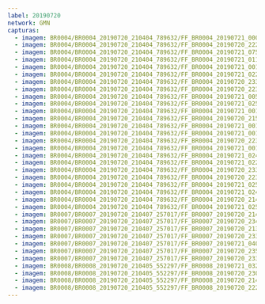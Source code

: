 ```yaml
---
label: 20190720
network: GMN
capturas:
  - imagem: BR0004/BR0004_20190720_210404_789632/FF_BR0004_20190721_000758_959_0255744.fits_maxpixel.jpg
  - imagem: BR0004/BR0004_20190720_210404_789632/FF_BR0004_20190720_222054_607_0107008.fits_maxpixel.jpg
  - imagem: BR0004/BR0004_20190720_210404_789632/FF_BR0004_20190721_075206_690_0891648.fits_maxpixel.jpg
  - imagem: BR0004/BR0004_20190720_210404_789632/FF_BR0004_20190721_011755_682_0353280.fits_maxpixel.jpg
  - imagem: BR0004/BR0004_20190720_210404_789632/FF_BR0004_20190721_001417_349_0264448.fits_maxpixel.jpg
  - imagem: BR0004/BR0004_20190720_210404_789632/FF_BR0004_20190721_022511_951_0446720.fits_maxpixel.jpg
  - imagem: BR0004/BR0004_20190720_210404_789632/FF_BR0004_20190720_233810_228_0214784.fits_maxpixel.jpg
  - imagem: BR0004/BR0004_20190720_210404_789632/FF_BR0004_20190720_223132_420_0121600.fits_maxpixel.jpg
  - imagem: BR0004/BR0004_20190720_210404_789632/FF_BR0004_20190721_005418_942_0319488.fits_maxpixel.jpg
  - imagem: BR0004/BR0004_20190720_210404_789632/FF_BR0004_20190721_025550_766_0489472.fits_maxpixel.jpg
  - imagem: BR0004/BR0004_20190720_210404_789632/FF_BR0004_20190721_001302_693_0262656.fits_maxpixel.jpg
  - imagem: BR0004/BR0004_20190720_210404_789632/FF_BR0004_20190720_215618_518_0072704.fits_maxpixel.jpg
  - imagem: BR0004/BR0004_20190720_210404_789632/FF_BR0004_20190721_001512_562_0265728.fits_maxpixel.jpg
  - imagem: BR0004/BR0004_20190720_210404_789632/FF_BR0004_20190721_001312_898_0262912.fits_maxpixel.jpg
  - imagem: BR0004/BR0004_20190720_210404_789632/FF_BR0004_20190720_223343_347_0124928.fits_maxpixel.jpg
  - imagem: BR0004/BR0004_20190720_210404_789632/FF_BR0004_20190721_001353_691_0263936.fits_maxpixel.jpg
  - imagem: BR0004/BR0004_20190720_210404_789632/FF_BR0004_20190721_024523_791_0474880.fits_maxpixel.jpg
  - imagem: BR0004/BR0004_20190720_210404_789632/FF_BR0004_20190721_022524_021_0446976.fits_maxpixel.jpg
  - imagem: BR0004/BR0004_20190720_210404_789632/FF_BR0004_20190720_233823_129_0215040.fits_maxpixel.jpg
  - imagem: BR0004/BR0004_20190720_210404_789632/FF_BR0004_20190720_223120_991_0121344.fits_maxpixel.jpg
  - imagem: BR0004/BR0004_20190720_210404_789632/FF_BR0004_20190721_025528_942_0488960.fits_maxpixel.jpg
  - imagem: BR0004/BR0004_20190720_210404_789632/FF_BR0004_20190721_024513_865_0474624.fits_maxpixel.jpg
  - imagem: BR0004/BR0004_20190720_210404_789632/FF_BR0004_20190720_214349_511_0055808.fits_maxpixel.jpg
  - imagem: BR0004/BR0004_20190720_210404_789632/FF_BR0004_20190721_025540_041_0489216.fits_maxpixel.jpg
  - imagem: BR0007/BR0007_20190720_210407_257017/FF_BR0007_20190720_214256_941_0069632.fits_maxpixel.jpg
  - imagem: BR0007/BR0007_20190720_210407_257017/FF_BR0007_20190720_234810_156_0294656.fits_maxpixel.jpg
  - imagem: BR0007/BR0007_20190720_210407_257017/FF_BR0007_20190720_213415_803_0054016.fits_maxpixel.jpg
  - imagem: BR0007/BR0007_20190720_210407_257017/FF_BR0007_20190720_233828_746_0277248.fits_maxpixel.jpg
  - imagem: BR0007/BR0007_20190720_210407_257017/FF_BR0007_20190721_040119_354_0749568.fits_maxpixel.jpg
  - imagem: BR0007/BR0007_20190720_210407_257017/FF_BR0007_20190720_235035_387_0299008.fits_maxpixel.jpg
  - imagem: BR0007/BR0007_20190720_210407_257017/FF_BR0007_20190720_233837_287_0277504.fits_maxpixel.jpg
  - imagem: BR0008/BR0008_20190720_210405_552297/FF_BR0008_20190721_032248_858_0303616.fits_maxpixel.jpg
  - imagem: BR0008/BR0008_20190720_210405_552297/FF_BR0008_20190720_230215_070_0094976.fits_maxpixel.jpg
  - imagem: BR0008/BR0008_20190720_210405_552297/FF_BR0008_20190720_214725_753_0035328.fits_maxpixel.jpg
  - imagem: BR0008/BR0008_20190720_210405_552297/FF_BR0008_20190720_222050_795_0061952.fits_maxpixel.jpg
---
```

